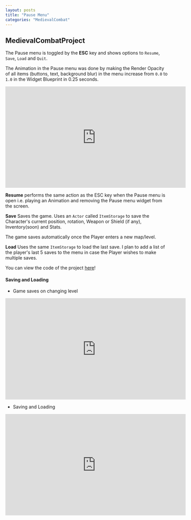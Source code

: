 ```yaml
---
layout: posts
title: "Pause Menu"
categories: "MedievalCombat"
---
```


## MedievalCombatProject

The Pause menu is toggled by the **ESC** key and shows options to `Resume`, `Save`, `Load` and `Quit`.

The Animation in the Pause menu was done by making the Render Opacity of all items (buttons, text, background blur) in the menu
increase from `0.0` to `1.0` in the Widget Blueprint in 0.25 seconds.

<iframe src="https://www.youtube.com/embed/zvekPGgqofU" width="560" height="315" frameborder="0"> </iframe> 

**Resume** performs the same action as the ESC key when the Pause menu is open i.e. playing an Animation and removing the Pause menu 
widget from the screen.

**Save** Saves the game. Uses an `Actor` called `ItemStorage` to save the Character's current position, rotation, Weapon or Shield (if any),
Inventory(soon) and Stats. 

The game saves automatically once the Player enters a new map/level.

**Load** Uses the same `ItemStorage` to load the last save. I plan to add a list of the player's last 5 saves to the menu in case
the Player wishes to make multiple saves.

You can view the code of the project [here](https://github.com/1Gokul/MedievalCombatProject)!

#### Saving and Loading

- Game saves on changing level
<iframe src="https://www.youtube.com/embed/gR0BdHFScvQ" width="560" height="315" frameborder="0"> </iframe> 

- Saving and Loading
<iframe src="https://www.youtube.com/embed/rdjxNS-oRhQ" width="560" height="315" frameborder="0"> </iframe> 
